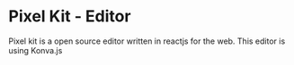 # Pixel Kit - Editor

Pixel kit is a open source editor written in reactjs for the web. This editor is using Konva.js

